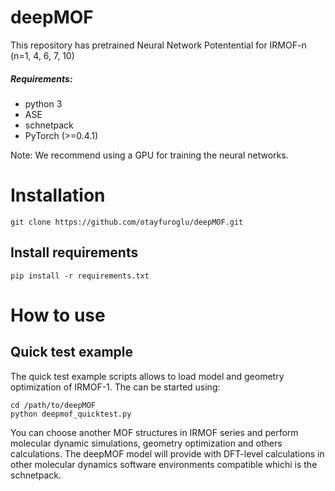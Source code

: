 # deepMOF
This repository has pretrained Neural Network Potentential for IRMOF-n (n=1, 4, 6, 7, 10)
 
##### Requirements:
- python 3
- ASE
- schnetpack
- PyTorch (>=0.4.1)

Note: We recommend using a GPU for training the neural networks.

# Installation

```
git clone https://github.com/otayfuroglu/deepMOF.git

```
## Install requirements
```
pip install -r requirements.txt
```
# How to use

## Quick test example

The quick test example scripts allows to load model and geometry optimization of IRMOF-1.
The can be started using:

```
cd /path/to/deepMOF
python deepmof_quicktest.py
```
  
You can choose another MOF structures in IRMOF series and perform molecular dynamic simulations, geometry optimization and others calculations. The deepMOF model will provide with DFT-level calculations in other molecular dynamics software environments compatible whichi is the schnetpack.


